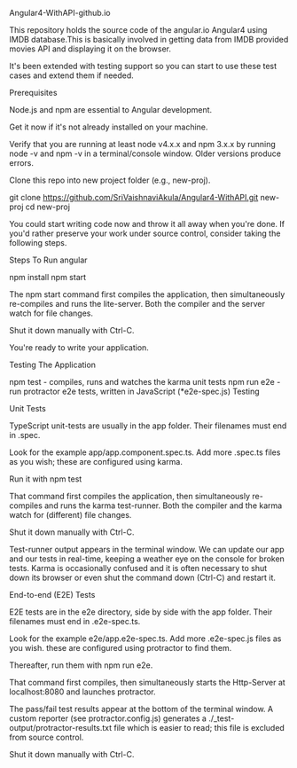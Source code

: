 Angular4-WithAPI-github.io

This repository holds the source code of the angular.io Angular4 using IMDB database.This is basically involved in getting data from IMDB provided movies API and displaying it on the browser.

It's been extended with testing support so you can start to use these test cases and extend them if needed.

Prerequisites

Node.js and npm are essential to Angular development.

Get it now if it's not already installed on your machine.

Verify that you are running at least node v4.x.x and npm 3.x.x by running node -v and npm -v in a terminal/console window. Older versions produce errors.

Clone this repo into new project folder (e.g., new-proj).

git clone https://github.com/SriVaishnaviAkula/Angular4-WithAPI.git new-proj cd new-proj

You could start writing code now and throw it all away when you're done. If you'd rather preserve your work under source control, consider taking the following steps.

Steps To Run angular

npm install npm start

The npm start command first compiles the application, then simultaneously re-compiles and runs the lite-server. Both the compiler and the server watch for file changes.

Shut it down manually with Ctrl-C.

You're ready to write your application.

Testing The Application

npm test - compiles, runs and watches the karma unit tests npm run e2e - run protractor e2e tests, written in JavaScript (*e2e-spec.js) Testing

Unit Tests

TypeScript unit-tests are usually in the app folder. Their filenames must end in .spec.

Look for the example app/app.component.spec.ts. Add more .spec.ts files as you wish; these are configured using karma.

Run it with npm test

That command first compiles the application, then simultaneously re-compiles and runs the karma test-runner. Both the compiler and the karma watch for (different) file changes.

Shut it down manually with Ctrl-C.

Test-runner output appears in the terminal window. We can update our app and our tests in real-time, keeping a weather eye on the console for broken tests. Karma is occasionally confused and it is often necessary to shut down its browser or even shut the command down (Ctrl-C) and restart it.

End-to-end (E2E) Tests

E2E tests are in the e2e directory, side by side with the app folder. Their filenames must end in .e2e-spec.ts.

Look for the example e2e/app.e2e-spec.ts. Add more .e2e-spec.js files as you wish. these are configured using protractor to find them.

Thereafter, run them with npm run e2e.

That command first compiles, then simultaneously starts the Http-Server at localhost:8080 and launches protractor.

The pass/fail test results appear at the bottom of the terminal window. A custom reporter (see protractor.config.js) generates a ./_test-output/protractor-results.txt file which is easier to read; this file is excluded from source control.

Shut it down manually with Ctrl-C.
